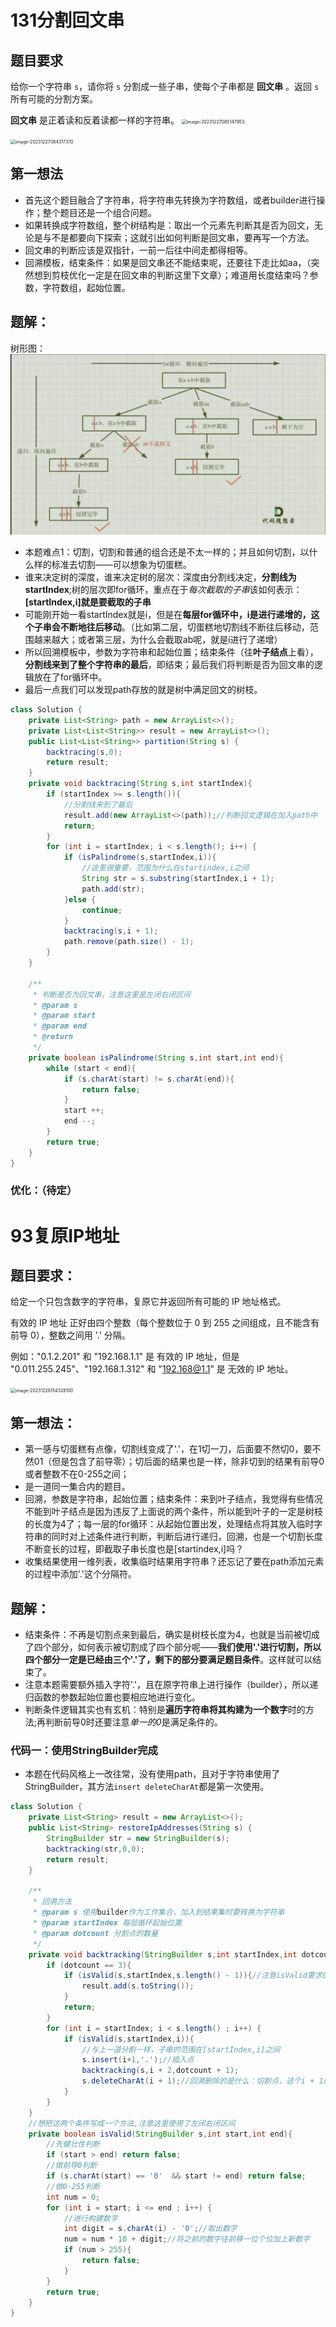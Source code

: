 # 131分割回文串

## 题目要求

给你一个字符串 `s`，请你将 `s` 分割成一些子串，使每个子串都是 **回文串** 。返回 `s` 所有可能的分割方案。

**回文串** 是正着读和反着读都一样的字符串。
                                                               <img src="E:\GitT\Pic\image-20231227085147953.png" alt="image-20231227085147953" style="zoom:50%;" />

<img src="E:\GitT\Pic\image-20231227084317370.png" alt="image-20231227084317370" style="zoom:50%;" />

## 第一想法

- 首先这个题目融合了字符串，将字符串先转换为字符数组，或者builder进行操作；整个题目还是一个组合问题。
- 如果转换成字符数组，整个树结构是：取出一个元素先判断其是否为回文，无论是与不是都要向下探索；这就引出如何判断是回文串，要再写一个方法。
- 回文串的判断应该是双指针，一前一后往中间走都得相等。
- 回溯模板，结束条件：如果是回文串还不能结束呢，还要往下走比如aa，（突然想到剪枝优化一定是在回文串的判断这里下文章）；难道用长度结束吗？参数，字符数组，起始位置。

## 题解：

树形图：<img src="./../../Pic/image-20231227094356976.png" alt="image-20231227094356976" style="zoom:50%;" />

- 本题难点1：切割，切割和普通的组合还是不太一样的；并且如何切割，以什么样的标准去切割——可以想象为切蛋糕。
- 谁来决定树的深度，谁来决定树的层次：深度由分割线决定，**分割线为startIndex**;树的层次即for循环，重点在于*每次截取的子串*该如何表示：**[startIndex,i]就是要截取的子串**
- 可能刚开始一看startIndex就是i，但是在**每层for循环中，i是进行递增的，这个子串会不断地往后移动**。（比如第二层，切蛋糕地切割线不断往后移动，范围越来越大；或者第三层，为什么会截取ab呢，就是i进行了递增）
- 所以回溯模板中，参数为字符串和起始位置；结束条件（往**叶子结点**上看），**分割线来到了整个字符串的最后**，即结束；最后我们将判断是否为回文串的逻辑放在了for循环中。
- 最后一点我们可以发现path存放的就是树中满足回文的树枝。

```java
class Solution {
    private List<String> path = new ArrayList<>();
    private List<List<String>> result = new ArrayList<>();
    public List<List<String>> partition(String s) {
        backtracing(s,0);
        return result;
    }
    private void backtracing(String s,int startIndex){
        if (startIndex >= s.length()){
            //分割线来到了最后
            result.add(new ArrayList<>(path));//判断回文逻辑在加入path中
            return;
        }
        for (int i = startIndex; i < s.length(); i++) {
            if (isPalindrome(s,startIndex,i)){
                //这里很重要，范围为什么在startindex,i之间
                String str = s.substring(startIndex,i + 1);
                path.add(str);
            }else {
                continue;
            }
            backtracing(s,i + 1);
            path.remove(path.size() - 1);
        }
    }

    /**
     * 判断是否为回文串，注意这里是左闭右闭区间
     * @param s
     * @param start
     * @param end
     * @return
     */
    private boolean isPalindrome(String s,int start,int end){
        while (start < end){
            if (s.charAt(start) != s.charAt(end)){
                return false;
            }
            start ++;
            end --;
        }
        return true;
    }
}
```

### 优化：（待定）


# 93复原IP地址

## 题目要求：

给定一个只包含数字的字符串，复原它并返回所有可能的 IP 地址格式。

有效的 IP 地址 正好由四个整数（每个整数位于 0 到 255 之间组成，且不能含有前导 0），整数之间用 '.' 分隔。

例如："0.1.2.201" 和 "192.168.1.1" 是 有效的 IP 地址，但是 "0.011.255.245"、"192.168.1.312" 和 "192.168@1.1" 是 无效的 IP 地址。

<img src="E:\GitT\Pic\image-20231228154328100.png" alt="image-20231228154328100" style="zoom:50%;" />

## 第一想法：

- 第一感与切蛋糕有点像，切割线变成了'.'，在1切一刀，后面要不然切0，要不然01（但是包含了前导零）；切后面的结果也是一样，除非切到的结果有前导0或者整数不在0-255之间；
- 是一道同一集合内的题目。
- 回溯，参数是字符串，起始位置；结束条件：来到叶子结点，我觉得有些情况不能到叶子结点是因为违反了上面说的两个条件，所以能到叶子的一定是树枝的长度为4了；每一层的for循环：从起始位置出发，处理结点将其放入临时字符串的同时对上述条件进行判断，判断后进行递归，回溯，也是一个切割长度不断变长的过程，即截取子串长度也是[startindex,i]吗？
- 收集结果使用一维列表，收集临时结果用字符串？还忘记了要在path添加元素的过程中添加'.'这个分隔符。

## 题解：

- 结束条件：不再是切割点来到最后，确实是树枝长度为4，也就是当前被切成了四个部分，如何表示被切割成了四个部分呢——**我们使用'.'进行切割，所以四个部分一定是已经由三个'.'了，剩下的部分要满足题目条件**。这样就可以结束了。
- 注意本题需要额外插入字符'.'，且在原字符串上进行操作（builder），所以递归函数的参数起始位置也要相应地进行变化。
- 判断条件逻辑其实也有玄机：特别是**遍历字符串将其构建为一个数字**时的方法;再判断前导0时还要注意*单一的0*是满足条件的。

### 代码一：使用StringBuilder完成

- 本题在代码风格上一改往常，没有使用path，且对于字符串使用了StringBuilder，其方法`insert deleteCharAt`都是第一次使用。

```java
class Solution {
    private List<String> result = new ArrayList<>();
    public List<String> restoreIpAddresses(String s) {
        StringBuilder str = new StringBuilder(s);
        backtracking(str,0,0);
        return result;
    }

    /**
     * 回溯方法
     * @param s 使用builder作为工作集合，加入到结果集时要转换为字符串
     * @param startIndex 每层循环起始位置
     * @param dotcount 分割点的数量
     */
    private void backtracking(StringBuilder s,int startIndex,int dotcount){
        if (dotcount == 3){
            if (isValid(s,startIndex,s.length() - 1)){//注意isValid要求的左闭右闭区间
                result.add(s.toString());
            }
            return;
        }
        for (int i = startIndex; i < s.length() ; i++) {
            if (isValid(s,startIndex,i)){
                //与上一道分割一样，子串的范围在[startIndex,i]之间
                s.insert(i+1,'.');//插入点
                backtracking(s,i + 2,dotcount + 1);
                s.deleteCharAt(i + 1);//回溯删除的是什么：切割点，这个i + 1的地方也是上次进递归的i+1的地方即插入点
            }
        }
    }
    //想把这两个条件写成一个方法,注意这里使用了左闭右闭区间
    private boolean isValid(StringBuilder s,int start,int end){
        //先健壮性判断
        if (start > end) return false;
        //做前导0判断
        if (s.charAt(start) == '0'  && start != end) return false;
        //做0-255判断
        int num = 0;
        for (int i = start; i <= end ; i++) {
            //进行构建数字
            int digit = s.charAt(i) - '0';//取出数字
            num = num * 10 + digit;//将之前的数字往前移一位个位加上新数字
            if (num > 255){
                return false;
            }
        }
        return true;
    }
}

```

